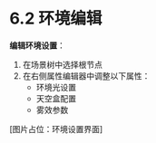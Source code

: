 # 6.2 环境编辑

**编辑环境设置**：
1. 在场景树中选择根节点
2. 在右侧属性编辑器中调整以下属性：
   - 环境光设置
   - 天空盒配置
   - 雾效参数

[图片占位：环境设置界面]


